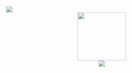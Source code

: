 <img src="https://komarev.com/ghpvc/?username=XLryan246&color=blueviolet&style=flat">
<div align='center'>
    <a href="https://github.com/XLryan246">
    <img src='https://github.com/dotOttoni/ArthurHydr/blob/main/hacker-25897.png' height='128px' weidth'128px' target="_blank"><br>
    <img src="https://readme-typing-svg.herokuapp.com?color=%23B836F7&center=true&vCenter=true&multiline=true&width=500&height=65&lines=hey+dude!;My+name+is+Ryan%2C+and+I'm+a+software+developer">
</div>
    
